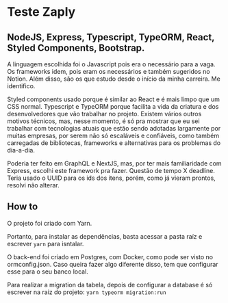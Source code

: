 # Teste Zaply

## NodeJS, Express, Typescript, TypeORM, React, Styled Components, Bootstrap.

A linguagem escolhida foi o Javascript pois era o necessário para a vaga. Os frameworks idem, pois eram os necessários e também sugeridos no Notion. Além disso, são os que estudo desde o início da minha carreira. Me identifico.

Styled components usado porque é similar ao React e é mais limpo que um CSS normal. Typescript e TypeORM porque facilita a vida da criatura e dos desenvolvedores que vão trabalhar no projeto. Existem vários outros motivos técnicos, mas, nesse momento, é só pra mostrar que eu sei trabalhar com tecnologias atuais que estão sendo adotadas largamente por muitas empresas, por serem não só escaláveis e confiáveis, como também carregadas de bibliotecas, frameworks e alternativas para os problemas do dia-a-dia.

Poderia ter feito em GraphQL e NextJS, mas, por ter mais familiaridade com Express, escolhi este framework pra fazer. Questão de tempo X deadline. Teria usado o UUID para os ids dos itens, porém, como já vieram prontos, resolvi não alterar.

## How to

O projeto foi criado com Yarn.

Portanto, para instalar as dependências, basta acessar a pasta raíz e escrever `yarn` para isntalar.

O back-end foi criado em Postgres, com Docker, como pode ser visto no ormconfig.json. Caso queira fazer algo diferente disso, tem que configurar esse para o seu banco local.

Para realizar a migration da tabela, depois de configurar a database é só escrever na raiz do projeto: `yarn typeorm migration:run`
